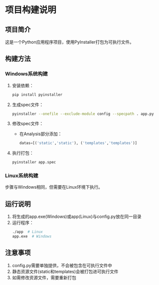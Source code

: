 # 项目构建说明

## 项目简介
这是一个Python应用程序项目，使用PyInstaller打包为可执行文件。

## 构建方法

### Windows系统构建
1. 安装依赖：
   ```bash
   pip install pyinstaller
   ```

2. 生成spec文件：
   ```bash
   pyinstaller --onefile --exclude-module config --specpath . app.py
   ```

3. 修改spec文件：
   - 在Analysis部分添加：
     ```python
     datas=[('static','static'), ('templates','templates')]
     ```

4. 执行打包：
   ```bash
   pyinstaller app.spec
   ```

### Linux系统构建
步骤与Windows相同，但需要在Linux环境下执行。

## 运行说明
1. 将生成的app.exe(Windows)或app(Linux)与config.py放在同一目录
2. 运行程序：
   ```bash
   ./app  # Linux
   app.exe  # Windows
   ```

## 注意事项
1. config.py需要单独提供，不会被包含在可执行文件中
2. 静态资源文件(static和templates)会被打包进可执行文件
3. 如需修改资源文件，需要重新打包
